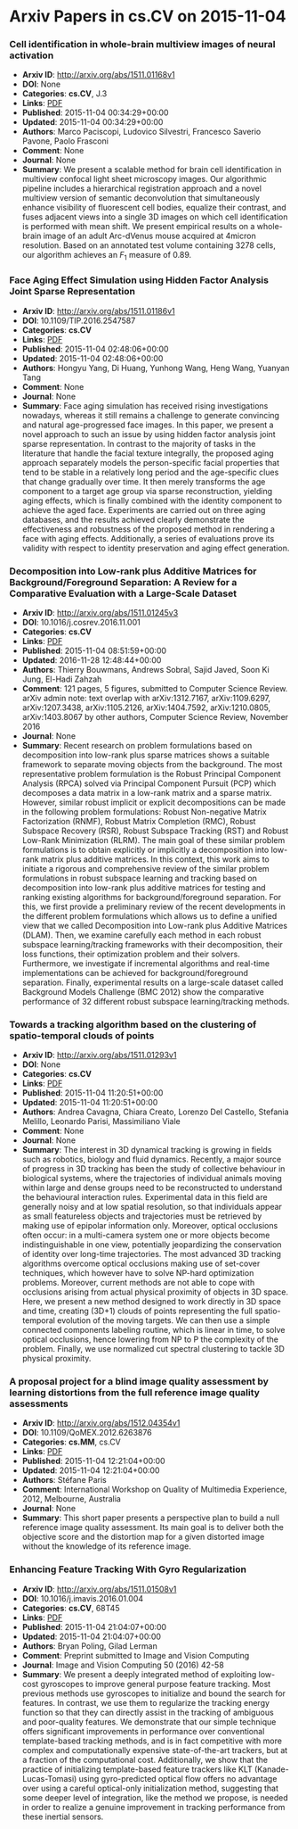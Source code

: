 # Arxiv Papers in cs.CV on 2015-11-04
### Cell identification in whole-brain multiview images of neural activation
- **Arxiv ID**: http://arxiv.org/abs/1511.01168v1
- **DOI**: None
- **Categories**: **cs.CV**, J.3
- **Links**: [PDF](http://arxiv.org/pdf/1511.01168v1)
- **Published**: 2015-11-04 00:34:29+00:00
- **Updated**: 2015-11-04 00:34:29+00:00
- **Authors**: Marco Paciscopi, Ludovico Silvestri, Francesco Saverio Pavone, Paolo Frasconi
- **Comment**: None
- **Journal**: None
- **Summary**: We present a scalable method for brain cell identification in multiview confocal light sheet microscopy images. Our algorithmic pipeline includes a hierarchical registration approach and a novel multiview version of semantic deconvolution that simultaneously enhance visibility of fluorescent cell bodies, equalize their contrast, and fuses adjacent views into a single 3D images on which cell identification is performed with mean shift.   We present empirical results on a whole-brain image of an adult Arc-dVenus mouse acquired at 4micron resolution. Based on an annotated test volume containing 3278 cells, our algorithm achieves an $F_1$ measure of 0.89.



### Face Aging Effect Simulation using Hidden Factor Analysis Joint Sparse Representation
- **Arxiv ID**: http://arxiv.org/abs/1511.01186v1
- **DOI**: 10.1109/TIP.2016.2547587
- **Categories**: **cs.CV**
- **Links**: [PDF](http://arxiv.org/pdf/1511.01186v1)
- **Published**: 2015-11-04 02:48:06+00:00
- **Updated**: 2015-11-04 02:48:06+00:00
- **Authors**: Hongyu Yang, Di Huang, Yunhong Wang, Heng Wang, Yuanyan Tang
- **Comment**: None
- **Journal**: None
- **Summary**: Face aging simulation has received rising investigations nowadays, whereas it still remains a challenge to generate convincing and natural age-progressed face images. In this paper, we present a novel approach to such an issue by using hidden factor analysis joint sparse representation. In contrast to the majority of tasks in the literature that handle the facial texture integrally, the proposed aging approach separately models the person-specific facial properties that tend to be stable in a relatively long period and the age-specific clues that change gradually over time. It then merely transforms the age component to a target age group via sparse reconstruction, yielding aging effects, which is finally combined with the identity component to achieve the aged face. Experiments are carried out on three aging databases, and the results achieved clearly demonstrate the effectiveness and robustness of the proposed method in rendering a face with aging effects. Additionally, a series of evaluations prove its validity with respect to identity preservation and aging effect generation.



### Decomposition into Low-rank plus Additive Matrices for Background/Foreground Separation: A Review for a Comparative Evaluation with a Large-Scale Dataset
- **Arxiv ID**: http://arxiv.org/abs/1511.01245v3
- **DOI**: 10.1016/j.cosrev.2016.11.001
- **Categories**: **cs.CV**
- **Links**: [PDF](http://arxiv.org/pdf/1511.01245v3)
- **Published**: 2015-11-04 08:51:59+00:00
- **Updated**: 2016-11-28 12:48:44+00:00
- **Authors**: Thierry Bouwmans, Andrews Sobral, Sajid Javed, Soon Ki Jung, El-Hadi Zahzah
- **Comment**: 121 pages, 5 figures, submitted to Computer Science Review. arXiv
  admin note: text overlap with arXiv:1312.7167, arXiv:1109.6297,
  arXiv:1207.3438, arXiv:1105.2126, arXiv:1404.7592, arXiv:1210.0805,
  arXiv:1403.8067 by other authors, Computer Science Review, November 2016
- **Journal**: None
- **Summary**: Recent research on problem formulations based on decomposition into low-rank plus sparse matrices shows a suitable framework to separate moving objects from the background. The most representative problem formulation is the Robust Principal Component Analysis (RPCA) solved via Principal Component Pursuit (PCP) which decomposes a data matrix in a low-rank matrix and a sparse matrix. However, similar robust implicit or explicit decompositions can be made in the following problem formulations: Robust Non-negative Matrix Factorization (RNMF), Robust Matrix Completion (RMC), Robust Subspace Recovery (RSR), Robust Subspace Tracking (RST) and Robust Low-Rank Minimization (RLRM). The main goal of these similar problem formulations is to obtain explicitly or implicitly a decomposition into low-rank matrix plus additive matrices. In this context, this work aims to initiate a rigorous and comprehensive review of the similar problem formulations in robust subspace learning and tracking based on decomposition into low-rank plus additive matrices for testing and ranking existing algorithms for background/foreground separation. For this, we first provide a preliminary review of the recent developments in the different problem formulations which allows us to define a unified view that we called Decomposition into Low-rank plus Additive Matrices (DLAM). Then, we examine carefully each method in each robust subspace learning/tracking frameworks with their decomposition, their loss functions, their optimization problem and their solvers. Furthermore, we investigate if incremental algorithms and real-time implementations can be achieved for background/foreground separation. Finally, experimental results on a large-scale dataset called Background Models Challenge (BMC 2012) show the comparative performance of 32 different robust subspace learning/tracking methods.



### Towards a tracking algorithm based on the clustering of spatio-temporal clouds of points
- **Arxiv ID**: http://arxiv.org/abs/1511.01293v1
- **DOI**: None
- **Categories**: **cs.CV**
- **Links**: [PDF](http://arxiv.org/pdf/1511.01293v1)
- **Published**: 2015-11-04 11:20:51+00:00
- **Updated**: 2015-11-04 11:20:51+00:00
- **Authors**: Andrea Cavagna, Chiara Creato, Lorenzo Del Castello, Stefania Melillo, Leonardo Parisi, Massimiliano Viale
- **Comment**: None
- **Journal**: None
- **Summary**: The interest in 3D dynamical tracking is growing in fields such as robotics, biology and fluid dynamics. Recently, a major source of progress in 3D tracking has been the study of collective behaviour in biological systems, where the trajectories of individual animals moving within large and dense groups need to be reconstructed to understand the behavioural interaction rules. Experimental data in this field are generally noisy and at low spatial resolution, so that individuals appear as small featureless objects and trajectories must be retrieved by making use of epipolar information only. Moreover, optical occlusions often occur: in a multi-camera system one or more objects become indistinguishable in one view, potentially jeopardizing the conservation of identity over long-time trajectories. The most advanced 3D tracking algorithms overcome optical occlusions making use of set-cover techniques, which however have to solve NP-hard optimization problems. Moreover, current methods are not able to cope with occlusions arising from actual physical proximity of objects in 3D space. Here, we present a new method designed to work directly in 3D space and time, creating (3D+1) clouds of points representing the full spatio-temporal evolution of the moving targets. We can then use a simple connected components labeling routine, which is linear in time, to solve optical occlusions, hence lowering from NP to P the complexity of the problem. Finally, we use normalized cut spectral clustering to tackle 3D physical proximity.



### A proposal project for a blind image quality assessment by learning distortions from the full reference image quality assessments
- **Arxiv ID**: http://arxiv.org/abs/1512.04354v1
- **DOI**: 10.1109/QoMEX.2012.6263876
- **Categories**: **cs.MM**, cs.CV
- **Links**: [PDF](http://arxiv.org/pdf/1512.04354v1)
- **Published**: 2015-11-04 12:21:04+00:00
- **Updated**: 2015-11-04 12:21:04+00:00
- **Authors**: Stéfane Paris
- **Comment**: International Workshop on Quality of Multimedia Experience, 2012,
  Melbourne, Australia
- **Journal**: None
- **Summary**: This short paper presents a perspective plan to build a null reference image quality assessment. Its main goal is to deliver both the objective score and the distortion map for a given distorted image without the knowledge of its reference image.



### Enhancing Feature Tracking With Gyro Regularization
- **Arxiv ID**: http://arxiv.org/abs/1511.01508v1
- **DOI**: 10.1016/j.imavis.2016.01.004
- **Categories**: **cs.CV**, 68T45
- **Links**: [PDF](http://arxiv.org/pdf/1511.01508v1)
- **Published**: 2015-11-04 21:04:07+00:00
- **Updated**: 2015-11-04 21:04:07+00:00
- **Authors**: Bryan Poling, Gilad Lerman
- **Comment**: Preprint submitted to Image and Vision Computing
- **Journal**: Image and Vision Computing 50 (2016) 42-58
- **Summary**: We present a deeply integrated method of exploiting low-cost gyroscopes to improve general purpose feature tracking. Most previous methods use gyroscopes to initialize and bound the search for features. In contrast, we use them to regularize the tracking energy function so that they can directly assist in the tracking of ambiguous and poor-quality features. We demonstrate that our simple technique offers significant improvements in performance over conventional template-based tracking methods, and is in fact competitive with more complex and computationally expensive state-of-the-art trackers, but at a fraction of the computational cost. Additionally, we show that the practice of initializing template-based feature trackers like KLT (Kanade-Lucas-Tomasi) using gyro-predicted optical flow offers no advantage over using a careful optical-only initialization method, suggesting that some deeper level of integration, like the method we propose, is needed in order to realize a genuine improvement in tracking performance from these inertial sensors.



